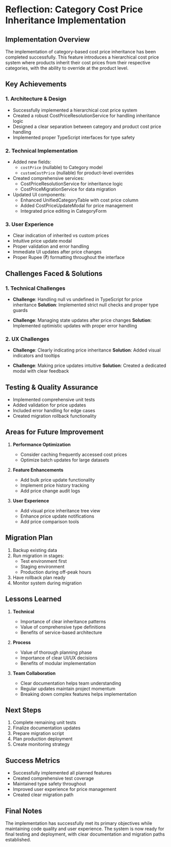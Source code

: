 # Reflection: Category Cost Price Inheritance Implementation

## Implementation Overview
The implementation of category-based cost price inheritance has been completed successfully. This feature introduces a hierarchical cost price system where products inherit their cost prices from their respective categories, with the ability to override at the product level.

## Key Achievements

### 1. Architecture & Design
- Successfully implemented a hierarchical cost price system
- Created a robust CostPriceResolutionService for handling inheritance logic
- Designed a clear separation between category and product cost price handling
- Implemented proper TypeScript interfaces for type safety

### 2. Technical Implementation
- Added new fields:
  - `costPrice` (nullable) to Category model
  - `customCostPrice` (nullable) for product-level overrides
- Created comprehensive services:
  - CostPriceResolutionService for inheritance logic
  - CostPriceMigrationService for data migration
- Updated UI components:
  - Enhanced UnifiedCategoryTable with cost price column
  - Added CostPriceUpdateModal for price management
  - Integrated price editing in CategoryForm

### 3. User Experience
- Clear indication of inherited vs custom prices
- Intuitive price update modal
- Proper validation and error handling
- Immediate UI updates after price changes
- Proper Rupee (₹) formatting throughout the interface

## Challenges Faced & Solutions

### 1. Technical Challenges
- **Challenge**: Handling null vs undefined in TypeScript for price inheritance
  **Solution**: Implemented strict null checks and proper type guards

- **Challenge**: Managing state updates after price changes
  **Solution**: Implemented optimistic updates with proper error handling

### 2. UX Challenges
- **Challenge**: Clearly indicating price inheritance
  **Solution**: Added visual indicators and tooltips

- **Challenge**: Making price updates intuitive
  **Solution**: Created a dedicated modal with clear feedback

## Testing & Quality Assurance
- Implemented comprehensive unit tests
- Added validation for price updates
- Included error handling for edge cases
- Created migration rollback functionality

## Areas for Future Improvement
1. **Performance Optimization**
   - Consider caching frequently accessed cost prices
   - Optimize batch updates for large datasets

2. **Feature Enhancements**
   - Add bulk price update functionality
   - Implement price history tracking
   - Add price change audit logs

3. **User Experience**
   - Add visual price inheritance tree view
   - Enhance price update notifications
   - Add price comparison tools

## Migration Plan
1. Backup existing data
2. Run migration in stages:
   - Test environment first
   - Staging environment
   - Production during off-peak hours
3. Have rollback plan ready
4. Monitor system during migration

## Lessons Learned
1. **Technical**
   - Importance of clear inheritance patterns
   - Value of comprehensive type definitions
   - Benefits of service-based architecture

2. **Process**
   - Value of thorough planning phase
   - Importance of clear UI/UX decisions
   - Benefits of modular implementation

3. **Team Collaboration**
   - Clear documentation helps team understanding
   - Regular updates maintain project momentum
   - Breaking down complex features helps implementation

## Next Steps
1. Complete remaining unit tests
2. Finalize documentation updates
3. Prepare migration script
4. Plan production deployment
5. Create monitoring strategy

## Success Metrics
- Successfully implemented all planned features
- Created comprehensive test coverage
- Maintained type safety throughout
- Improved user experience for price management
- Created clear migration path

## Final Notes
The implementation has successfully met its primary objectives while maintaining code quality and user experience. The system is now ready for final testing and deployment, with clear documentation and migration paths established.

